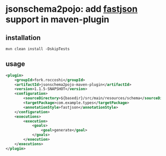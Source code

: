 # jsonschema2pojo: add [fastjson](https://github.com/alibaba/fastjson) support in maven-plugin

## installation

```shell
mvn clean install -DskipTests
```

## usage

```xml
<plugin>
    <groupId>fork.roccoshi</groupId>
    <artifactId>jsonschema2pojo-maven-plugin</artifactId>
    <version>1.1.5-SNAPSHOT</version>
    <configuration>
        <sourceDirectory>${basedir}/src/main/resources/schema</sourceDirectory>
        <targetPackage>com.example.types</targetPackage>
        <annotationStyle>fastjson</annotationStyle>
    </configuration>
    <executions>
        <execution>
            <goals>
                <goal>generate</goal>
            </goals>
        </execution>
    </executions>
</plugin>
```
